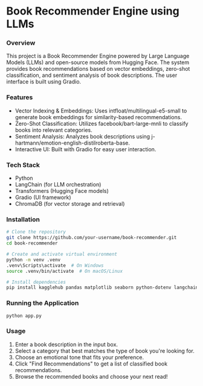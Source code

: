 # Book Recommender Engine using LLMs

### Overview

This project is a Book Recommender Engine powered by Large Language Models (LLMs) and open-source models from Hugging Face. The system provides book recommendations based on vector embeddings, zero-shot classification, and sentiment analysis of book descriptions. The user interface is built using Gradio.

### Features

* Vector Indexing & Embeddings: Uses intfloat/multilingual-e5-small to generate book embeddings for similarity-based recommendations.
* Zero-Shot Classification: Utilizes facebook/bart-large-mnli to classify books into relevant categories.
* Sentiment Analysis: Analyzes book descriptions using j-hartmann/emotion-english-distilroberta-base.
* Interactive UI: Built with Gradio for easy user interaction.

### Tech Stack

* Python
* LangChain (for LLM orchestration)
* Transformers (Hugging Face models)
* Gradio (UI framework)
* ChromaDB (for vector storage and retrieval)

### Installation

```bash
# Clone the repository
git clone https://github.com/your-username/book-recommender.git
cd book-recommender

# Create and activate virtual environment
python -m venv .venv
.venv\Scripts\activate  # On Windows
source .venv/bin/activate  # On macOS/Linux

# Install dependencies
pip install kagglehub pandas matplotlib seaborn python-dotenv langchain-community langchain-chroma langchain-openai transformers sentence-transformers gradio ipywidgets

```
### Running the Application

```bash
python app.py
```

### Usage
1. Enter a book description in the input box.
2. Select a category that best matches the type of book you're looking for.
3. Choose an emotional tone that fits your preference.
4. Click "Find Recommendations" to get a list of classified book recommendations.
5. Browse the recommended books and choose your next read!


